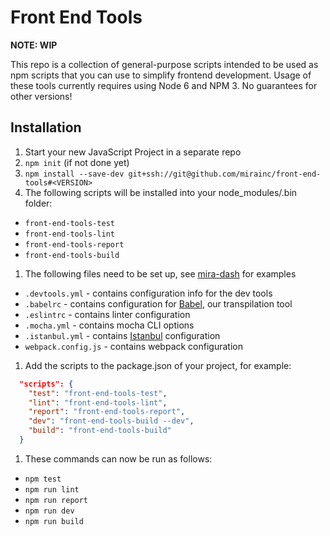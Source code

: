 # Front End Tools

**NOTE: WIP**

This repo is a collection of general-purpose scripts intended to be used as npm
scripts that you can use to simplify frontend development. Usage of these tools
currently requires using Node 6 and NPM 3. No guarantees for other versions!


## Installation
1. Start your new JavaScript Project in a separate repo
1. `npm init` (if not done yet)
1. `npm install --save-dev git+ssh://git@github.com/mirainc/front-end-tools#<VERSION>`
1. The following scripts will be installed into your node_modules/.bin folder:
  * `front-end-tools-test`
  * `front-end-tools-lint`
  * `front-end-tools-report`
  * `front-end-tools-build`
1. The following files need to be set up, see [mira-dash](http://github.com/mirainc/mira-dash) for examples
  * `.devtools.yml` - contains configuration info for the dev tools
  * `.babelrc` - contains configuration for [Babel](http://github.com/babel/babel), our transpilation tool
  * `.eslintrc` - contains linter configuration
  * `.mocha.yml` - contains mocha CLI options
  * `.istanbul.yml` - contains [Istanbul](github.com/gotwarlost/istanbul) configuration
  * `webpack.config.js` - contains webpack configuration
1. Add the scripts to the package.json of your project, for example:
```json
  "scripts": {
    "test": "front-end-tools-test",
    "lint": "front-end-tools-lint",
    "report": "front-end-tools-report",
    "dev": "front-end-tools-build --dev",
    "build": "front-end-tools-build"
  }
```
1. These commands can now be run as follows:
  - `npm test`
  - `npm run lint`
  - `npm run report`
  - `npm run dev`
  - `npm run build`

